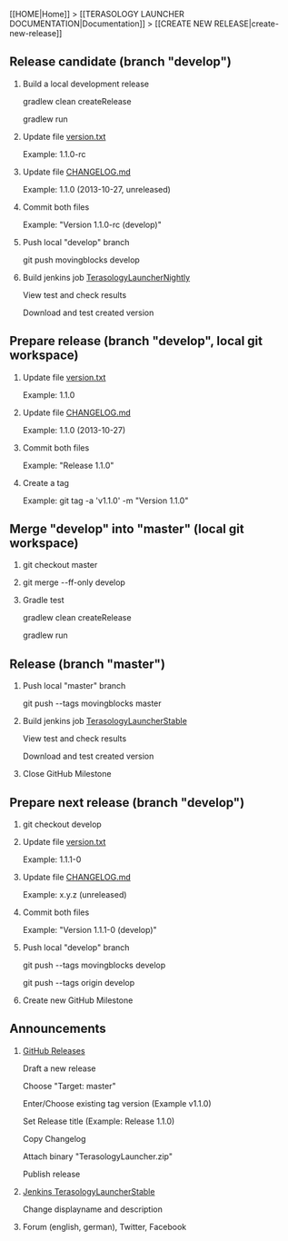 [[HOME|Home]] > [[TERASOLOGY LAUNCHER DOCUMENTATION|Documentation]] > [[CREATE NEW RELEASE|create-new-release]]

Release candidate (branch "develop")
------------------------------------
1. Build a local development release

    gradlew clean createRelease

    gradlew run

2. Update file [version.txt](/MovingBlocks/TerasologyLauncher/blob/develop/version.txt)

    Example: 1.1.0-rc

3. Update file [CHANGELOG.md](/MovingBlocks/TerasologyLauncher/blob/develop/CHANGELOG.md)

    Example: 1.1.0 (2013-10-27, unreleased)

4. Commit both files

    Example: "Version 1.1.0-rc (develop)"

5. Push local "develop" branch

    git push movingblocks develop

6. Build jenkins job [TerasologyLauncherNightly](http://jenkins.movingblocks.net/view/Launcher/job/TerasologyLauncherNightly/)

    View test and check results

    Download and test created version

Prepare release (branch "develop", local git workspace)
-------------------------------------------------------
1. Update file [version.txt](/MovingBlocks/TerasologyLauncher/blob/develop/version.txt)

    Example: 1.1.0

2. Update file [CHANGELOG.md](/MovingBlocks/TerasologyLauncher/blob/develop/CHANGELOG.md)

    Example: 1.1.0 (2013-10-27)

3. Commit both files

    Example: "Release 1.1.0"

4. Create a tag

    Example: git tag -a 'v1.1.0' -m "Version 1.1.0"

Merge "develop" into "master" (local git workspace)
---------------------------------------------------
1. git checkout master

2. git merge --ff-only develop

3. Gradle test

    gradlew clean createRelease

    gradlew run

Release (branch "master")
-------------------------
1. Push local "master" branch

    git push --tags movingblocks master

2. Build jenkins job [TerasologyLauncherStable](http://jenkins.movingblocks.net/view/Launcher/job/TerasologyLauncherStable/)

    View test and check results

    Download and test created version

3. Close GitHub Milestone

Prepare next release (branch "develop")
---------------------------------------
1. git checkout develop

2. Update file [version.txt](/MovingBlocks/TerasologyLauncher/blob/develop/version.txt)

    Example: 1.1.1-0

3. Update file [CHANGELOG.md](/MovingBlocks/TerasologyLauncher/blob/develop/CHANGELOG.md)

    Example: x.y.z (unreleased)

4. Commit both files

    Example: "Version 1.1.1-0 (develop)"

5. Push local "develop" branch

    git push --tags movingblocks develop

    git push --tags origin develop

6. Create new GitHub Milestone

Announcements
-------------
1. [GitHub Releases](https://github.com/MovingBlocks/TerasologyLauncher/releases)

    Draft a new release

    Choose "Target: master"

    Enter/Choose existing tag version (Example v1.1.0)

    Set Release title (Example: Release 1.1.0)

    Copy Changelog

    Attach binary "TerasologyLauncher.zip"

    Publish release    

2. [Jenkins TerasologyLauncherStable](http://jenkins.movingblocks.net/view/Launcher/job/TerasologyLauncherStable/lastBuild/)

    Change displayname and description

3. Forum (english, german), Twitter, Facebook
